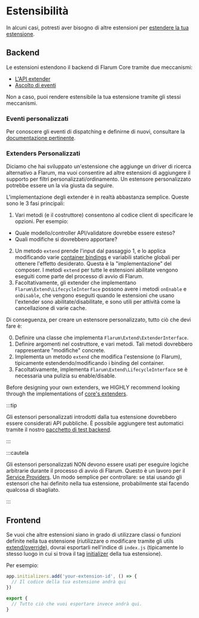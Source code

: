 # Estensibilità

In alcuni casi, potresti aver bisogno di altre estensioni per [estendere la tua estensione](extending-extensions.md).

## Backend

Le estensioni estendono il backend di Flarum Core tramite due meccanismi:

- [L'API extender](start.md#extenders)
- [Ascolto di eventi](backend-events.md)

Non a caso, puoi rendere estensibile la tua estensione tramite gli stessi meccanismi.

### Eventi personalizzati

Per conoscere gli eventi di dispatching e definirne di nuovi, consultare la [documentazione pertinente](backend-events.md).

### Extenders Personalizzati

Diciamo che hai sviluppato un'estensione che aggiunge un driver di ricerca alternativo a Flarum, ma vuoi consentire ad altre estensioni di aggiungere il supporto per filtri personalizzati/ordinamento. Un estensore personalizzato potrebbe essere un la via giusta da seguire.

L'implementazione degli extender è in realtà abbastanza semplice. Queste sono le 3 fasi principali:

1. Vari metodi (e il costruttore) consentono al codice client di specificare le opzioni. Per esempio:
  - Quale modello/controller API/validatore dovrebbe essere esteso?
  - Quali modifiche si dovrebbero apportare?
2. Un metodo `extend` prende l'input dal passaggio 1, e lo applica modificando varie [container bindings](service-provider.md) e variabili statiche globali per ottenere l'effetto desiderato. Questa è la "implementazione" del composer. I metodi `extend` per tutte le estensioni abilitate vengono eseguiti come parte del processo di avvio di Flarum.
3. Facoltativamente, gli extender che implementano `Flarum\Extend\LifecycleInterface` possono avere i metodi `onEnable` e `onDisable`, che vengono eseguiti quando le estensioni che usano l'extender sono abilitate/disabilitate, e sono utili per attività come la cancellazione di varie cache.

Di conseguenza, per creare un estensore personalizzato, tutto ciò che devi fare è:

0. Definire una classe che implementa `Flarum\Extend\ExtenderInterface`.
1. Definire argomenti nel costruttore, e vari metodi. Tali metodi dovrebbero rappresentare "modifiche" concrete.
2. Implementa un metodo `extend` che modifica l'estensione (o Flarum), tipicamente estendendo/modificando i binding del container.
3. Facoltativamente, implementa `Flarum\Extend\LifecycleInterface` se è necessaria una pulizia su enable/disable.

Before designing your own extenders, we HIGHLY recommend looking through the implementations of [core's extenders](https://github.com/flarum/framework/tree/main/framework/core/src/Extend).

:::tip

Gli estensori personalizzati introdotti dalla tua estensione dovrebbero essere considerati API pubbliche. È possibile aggiungere test automatici tramite il nostro [pacchetto di test backend](testing.md).

:::

:::cautela

Gli estensori personalizzati NON devono essere usati per eseguire logiche arbitrarie durante il processo di avvio di Flarum. Questo è un lavoro per il [Service Providers](service-provider.md). Un modo semplice per controllare: se stai usando gli estensori che hai definito nella tua estensione, probabilmente stai facendo qualcosa di sbagliato.

:::

## Frontend

Se vuoi che altre estensioni siano in grado di utilizzare classi o funzioni definite nella tua estensione (riutilizzare o modificare tramite gli utils [extend/override](frontend.md)), dovrai esportarli nell'indice di `index.js` (tipicamente lo stesso luogo in cui si trova il tag [initializer](frontend.md) della tua estensione).

Per esempio:

```js
app.initializers.add('your-extension-id', () => {
  // Il codice della tua estensione andrà qui
})

export {
  // Tutto ciò che vuoi esportare invece andrà qui.
}
```
